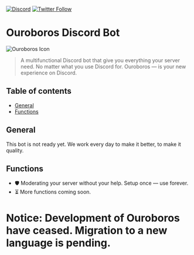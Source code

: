 [![Discord](https://img.shields.io/discord/851429334496313387?color=5865F2&label=Discord&logo=Discord&logoColor=white&style=for-the-badge)](
https://discord.gg/CvyTM7rjaE)
[![Twitter Follow](https://img.shields.io/twitter/follow/Ouroborosbot?color=1DA1F2&label=Ouroboros&logo=Twitter&style=for-the-badge)](https://twitter.com/ouroborosbot)

# Ouroboros Discord Bot
![Ouroboros Icon](https://github.com/GDSoftworks/OuroborosBot/raw/main/Ouroboros_Icon.png)
> A multifunctional Discord bot that give you everything your server need. No matter what you use Discord for. Ouroboros — is your new experience on Discord.


## Table of contents
* [General](#general)
* [Functions](#functions)

## General
This bot is not ready yet. We work every day to make it better, to make it quality.

## Functions
* 🛡️ Moderating your server without your help. Setup once — use forever.
* ⏳ More functions coming soon.

# Notice: Development of Ouroboros have ceased. Migration to a new language is pending.
